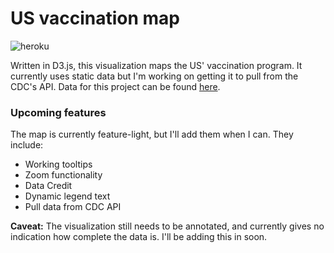 # US vaccination map

![heroku](https://heroku-badge.herokuapp.com/?app={covid-vac-us})

Written in D3.js, this visualization maps the US' vaccination program. It currently uses static data but I'm working on getting it to pull from the CDC's API. Data for this project can be found [here](https://covid.cdc.gov/covid-data-tracker/COVIDData/getAjaxData?id=vaccination_county_condensed_data).

### Upcoming features

The map is currently feature-light, but I'll add them when I can. They include:

- Working tooltips
- Zoom functionality
- Data Credit
- Dynamic legend text
- Pull data from CDC API

**Caveat:** The visualization still needs to be annotated, and currently gives no indication how complete the data is. I'll be adding this in soon.
